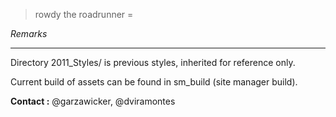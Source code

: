 >rowdy the roadrunner
=

*Remarks*

---

Directory 2011_Styles/ is previous styles,
inherited for reference only.

Current build of assets can be found in sm_build (site manager build).

**Contact :** @garzawicker, @dviramontes


